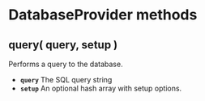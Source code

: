 # DatabaseProvider methods

## query\( query, setup \) <a id="query"></a>

Performs a query to the database.

* **`query`** The SQL query string
* **`setup`** An optional hash array with setup options.

